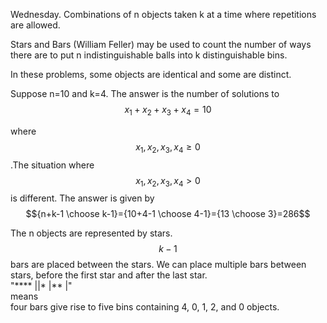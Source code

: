 ---
---

Wednesday. Combinations of n objects taken k at a time where repetitions are allowed.

Stars and Bars (William Feller) may be used to count the number of ways there are to put n indistinguishable balls into k distinguishable bins.

In these problems, some objects are identical and some are distinct.

Suppose n=10 and k=4. The answer is the number of solutions to  
$$x_{1}+x_{2}+x_{3}+x_{4}=10$$

where$$x_{1},x_{2},x_{3},x_{4}\geq0$$.The situation where$$x_{1},x_{2},x_{3},x_{4}>0$$is different. The answer is given by$${n+k-1 \choose k-1}={10+4-1 \choose 4-1}={13 \choose 3}=286$$

The n objects are represented by stars.$$k-1$$bars are placed between the stars. We can place multiple bars between stars, before the first star and after the last star.  
"**** ||* |** |"  
means  
four bars give rise to five bins containing 4, 0, 1, 2, and 0 objects.
